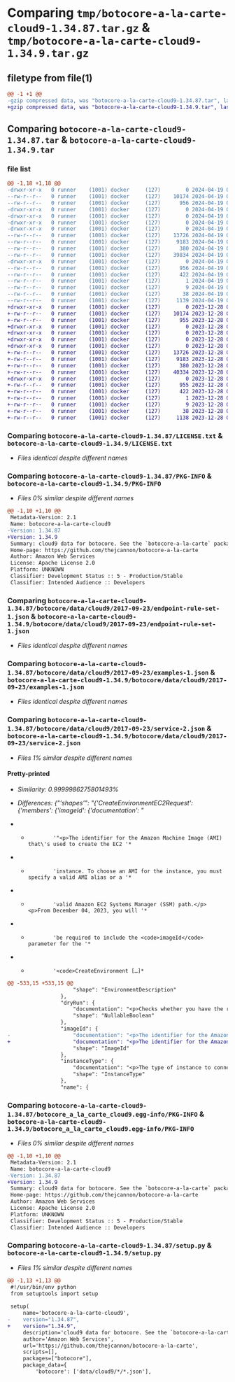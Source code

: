 # Comparing `tmp/botocore-a-la-carte-cloud9-1.34.87.tar.gz` & `tmp/botocore-a-la-carte-cloud9-1.34.9.tar.gz`

## filetype from file(1)

```diff
@@ -1 +1 @@
-gzip compressed data, was "botocore-a-la-carte-cloud9-1.34.87.tar", last modified: Fri Apr 19 01:00:42 2024, max compression
+gzip compressed data, was "botocore-a-la-carte-cloud9-1.34.9.tar", last modified: Thu Dec 28 01:06:34 2023, max compression
```

## Comparing `botocore-a-la-carte-cloud9-1.34.87.tar` & `botocore-a-la-carte-cloud9-1.34.9.tar`

### file list

```diff
@@ -1,18 +1,18 @@
-drwxr-xr-x   0 runner    (1001) docker     (127)        0 2024-04-19 01:00:42.668550 botocore-a-la-carte-cloud9-1.34.87/
--rw-r--r--   0 runner    (1001) docker     (127)    10174 2024-04-19 01:00:42.000000 botocore-a-la-carte-cloud9-1.34.87/LICENSE.txt
--rw-r--r--   0 runner    (1001) docker     (127)      956 2024-04-19 01:00:42.668550 botocore-a-la-carte-cloud9-1.34.87/PKG-INFO
-drwxr-xr-x   0 runner    (1001) docker     (127)        0 2024-04-19 01:00:42.664550 botocore-a-la-carte-cloud9-1.34.87/botocore/
-drwxr-xr-x   0 runner    (1001) docker     (127)        0 2024-04-19 01:00:42.664550 botocore-a-la-carte-cloud9-1.34.87/botocore/data/
-drwxr-xr-x   0 runner    (1001) docker     (127)        0 2024-04-19 01:00:42.664550 botocore-a-la-carte-cloud9-1.34.87/botocore/data/cloud9/
-drwxr-xr-x   0 runner    (1001) docker     (127)        0 2024-04-19 01:00:42.664550 botocore-a-la-carte-cloud9-1.34.87/botocore/data/cloud9/2017-09-23/
--rw-r--r--   0 runner    (1001) docker     (127)    13726 2024-04-19 01:00:35.000000 botocore-a-la-carte-cloud9-1.34.87/botocore/data/cloud9/2017-09-23/endpoint-rule-set-1.json
--rw-r--r--   0 runner    (1001) docker     (127)     9183 2024-04-19 01:00:35.000000 botocore-a-la-carte-cloud9-1.34.87/botocore/data/cloud9/2017-09-23/examples-1.json
--rw-r--r--   0 runner    (1001) docker     (127)      380 2024-04-19 01:00:35.000000 botocore-a-la-carte-cloud9-1.34.87/botocore/data/cloud9/2017-09-23/paginators-1.json
--rw-r--r--   0 runner    (1001) docker     (127)    39834 2024-04-19 01:00:35.000000 botocore-a-la-carte-cloud9-1.34.87/botocore/data/cloud9/2017-09-23/service-2.json
-drwxr-xr-x   0 runner    (1001) docker     (127)        0 2024-04-19 01:00:42.664550 botocore-a-la-carte-cloud9-1.34.87/botocore_a_la_carte_cloud9.egg-info/
--rw-r--r--   0 runner    (1001) docker     (127)      956 2024-04-19 01:00:42.000000 botocore-a-la-carte-cloud9-1.34.87/botocore_a_la_carte_cloud9.egg-info/PKG-INFO
--rw-r--r--   0 runner    (1001) docker     (127)      422 2024-04-19 01:00:42.000000 botocore-a-la-carte-cloud9-1.34.87/botocore_a_la_carte_cloud9.egg-info/SOURCES.txt
--rw-r--r--   0 runner    (1001) docker     (127)        1 2024-04-19 01:00:42.000000 botocore-a-la-carte-cloud9-1.34.87/botocore_a_la_carte_cloud9.egg-info/dependency_links.txt
--rw-r--r--   0 runner    (1001) docker     (127)        9 2024-04-19 01:00:42.000000 botocore-a-la-carte-cloud9-1.34.87/botocore_a_la_carte_cloud9.egg-info/top_level.txt
--rw-r--r--   0 runner    (1001) docker     (127)       38 2024-04-19 01:00:42.668550 botocore-a-la-carte-cloud9-1.34.87/setup.cfg
--rw-r--r--   0 runner    (1001) docker     (127)     1139 2024-04-19 01:00:42.000000 botocore-a-la-carte-cloud9-1.34.87/setup.py
+drwxr-xr-x   0 runner    (1001) docker     (127)        0 2023-12-28 01:06:34.894226 botocore-a-la-carte-cloud9-1.34.9/
+-rw-r--r--   0 runner    (1001) docker     (127)    10174 2023-12-28 01:06:34.000000 botocore-a-la-carte-cloud9-1.34.9/LICENSE.txt
+-rw-r--r--   0 runner    (1001) docker     (127)      955 2023-12-28 01:06:34.890226 botocore-a-la-carte-cloud9-1.34.9/PKG-INFO
+drwxr-xr-x   0 runner    (1001) docker     (127)        0 2023-12-28 01:06:34.890226 botocore-a-la-carte-cloud9-1.34.9/botocore/
+drwxr-xr-x   0 runner    (1001) docker     (127)        0 2023-12-28 01:06:34.890226 botocore-a-la-carte-cloud9-1.34.9/botocore/data/
+drwxr-xr-x   0 runner    (1001) docker     (127)        0 2023-12-28 01:06:34.890226 botocore-a-la-carte-cloud9-1.34.9/botocore/data/cloud9/
+drwxr-xr-x   0 runner    (1001) docker     (127)        0 2023-12-28 01:06:34.890226 botocore-a-la-carte-cloud9-1.34.9/botocore/data/cloud9/2017-09-23/
+-rw-r--r--   0 runner    (1001) docker     (127)    13726 2023-12-28 01:06:26.000000 botocore-a-la-carte-cloud9-1.34.9/botocore/data/cloud9/2017-09-23/endpoint-rule-set-1.json
+-rw-r--r--   0 runner    (1001) docker     (127)     9183 2023-12-28 01:06:26.000000 botocore-a-la-carte-cloud9-1.34.9/botocore/data/cloud9/2017-09-23/examples-1.json
+-rw-r--r--   0 runner    (1001) docker     (127)      380 2023-12-28 01:06:26.000000 botocore-a-la-carte-cloud9-1.34.9/botocore/data/cloud9/2017-09-23/paginators-1.json
+-rw-r--r--   0 runner    (1001) docker     (127)    40334 2023-12-28 01:06:26.000000 botocore-a-la-carte-cloud9-1.34.9/botocore/data/cloud9/2017-09-23/service-2.json
+drwxr-xr-x   0 runner    (1001) docker     (127)        0 2023-12-28 01:06:34.890226 botocore-a-la-carte-cloud9-1.34.9/botocore_a_la_carte_cloud9.egg-info/
+-rw-r--r--   0 runner    (1001) docker     (127)      955 2023-12-28 01:06:34.000000 botocore-a-la-carte-cloud9-1.34.9/botocore_a_la_carte_cloud9.egg-info/PKG-INFO
+-rw-r--r--   0 runner    (1001) docker     (127)      422 2023-12-28 01:06:34.000000 botocore-a-la-carte-cloud9-1.34.9/botocore_a_la_carte_cloud9.egg-info/SOURCES.txt
+-rw-r--r--   0 runner    (1001) docker     (127)        1 2023-12-28 01:06:34.000000 botocore-a-la-carte-cloud9-1.34.9/botocore_a_la_carte_cloud9.egg-info/dependency_links.txt
+-rw-r--r--   0 runner    (1001) docker     (127)        9 2023-12-28 01:06:34.000000 botocore-a-la-carte-cloud9-1.34.9/botocore_a_la_carte_cloud9.egg-info/top_level.txt
+-rw-r--r--   0 runner    (1001) docker     (127)       38 2023-12-28 01:06:34.894226 botocore-a-la-carte-cloud9-1.34.9/setup.cfg
+-rw-r--r--   0 runner    (1001) docker     (127)     1138 2023-12-28 01:06:34.000000 botocore-a-la-carte-cloud9-1.34.9/setup.py
```

### Comparing `botocore-a-la-carte-cloud9-1.34.87/LICENSE.txt` & `botocore-a-la-carte-cloud9-1.34.9/LICENSE.txt`

 * *Files identical despite different names*

### Comparing `botocore-a-la-carte-cloud9-1.34.87/PKG-INFO` & `botocore-a-la-carte-cloud9-1.34.9/PKG-INFO`

 * *Files 0% similar despite different names*

```diff
@@ -1,10 +1,10 @@
 Metadata-Version: 2.1
 Name: botocore-a-la-carte-cloud9
-Version: 1.34.87
+Version: 1.34.9
 Summary: cloud9 data for botocore. See the `botocore-a-la-carte` package for more info.
 Home-page: https://github.com/thejcannon/botocore-a-la-carte
 Author: Amazon Web Services
 License: Apache License 2.0
 Platform: UNKNOWN
 Classifier: Development Status :: 5 - Production/Stable
 Classifier: Intended Audience :: Developers
```

### Comparing `botocore-a-la-carte-cloud9-1.34.87/botocore/data/cloud9/2017-09-23/endpoint-rule-set-1.json` & `botocore-a-la-carte-cloud9-1.34.9/botocore/data/cloud9/2017-09-23/endpoint-rule-set-1.json`

 * *Files identical despite different names*

### Comparing `botocore-a-la-carte-cloud9-1.34.87/botocore/data/cloud9/2017-09-23/examples-1.json` & `botocore-a-la-carte-cloud9-1.34.9/botocore/data/cloud9/2017-09-23/examples-1.json`

 * *Files identical despite different names*

### Comparing `botocore-a-la-carte-cloud9-1.34.87/botocore/data/cloud9/2017-09-23/service-2.json` & `botocore-a-la-carte-cloud9-1.34.9/botocore/data/cloud9/2017-09-23/service-2.json`

 * *Files 1% similar despite different names*

#### Pretty-printed

 * *Similarity: 0.9999986275801493%*

 * *Differences: {"'shapes'": "{'CreateEnvironmentEC2Request': {'members': {'imageId': {'documentation': "*

 * *             '"<p>The identifier for the Amazon Machine Image (AMI) that\'s used to create the EC2 '*

 * *             'instance. To choose an AMI for the instance, you must specify a valid AMI alias or a '*

 * *             'valid Amazon EC2 Systems Manager (SSM) path.</p> <p>From December 04, 2023, you will '*

 * *             'be required to include the <code>imageId</code> parameter for the '*

 * *             '<code>CreateEnvironment […]*

```diff
@@ -533,15 +533,15 @@
                     "shape": "EnvironmentDescription"
                 },
                 "dryRun": {
                     "documentation": "<p>Checks whether you have the required permissions for the action, without actually making the request, and provides an error response. If you have the required permissions, the error response is <code>DryRunOperation</code>. Otherwise, it is <code>UnauthorizedOperation</code>.</p>",
                     "shape": "NullableBoolean"
                 },
                 "imageId": {
-                    "documentation": "<p>The identifier for the Amazon Machine Image (AMI) that's used to create the EC2 instance. To choose an AMI for the instance, you must specify a valid AMI alias or a valid Amazon EC2 Systems Manager (SSM) path.</p> <p>From December 04, 2023, you will be required to include the <code>imageId</code> parameter for the <code>CreateEnvironmentEC2</code> action. This change will be reflected across all direct methods of communicating with the API, such as Amazon Web Services SDK, Amazon Web Services CLI and Amazon Web Services CloudFormation. This change will only affect direct API consumers, and not Cloud9 console users.</p> <p>We recommend using Amazon Linux 2023 as the AMI to create your environment as it is fully supported. </p> <p>Since Ubuntu 18.04 has ended standard support as of May 31, 2023, we recommend you choose Ubuntu 22.04.</p> <p> <b>AMI aliases </b> </p> <ul> <li> <p>Amazon Linux 2: <code>amazonlinux-2-x86_64</code> </p> </li> <li> <p>Amazon Linux 2023 (recommended): <code>amazonlinux-2023-x86_64</code> </p> </li> <li> <p>Ubuntu 18.04: <code>ubuntu-18.04-x86_64</code> </p> </li> <li> <p>Ubuntu 22.04: <code>ubuntu-22.04-x86_64</code> </p> </li> </ul> <p> <b>SSM paths</b> </p> <ul> <li> <p>Amazon Linux 2: <code>resolve:ssm:/aws/service/cloud9/amis/amazonlinux-2-x86_64</code> </p> </li> <li> <p>Amazon Linux 2023 (recommended): <code>resolve:ssm:/aws/service/cloud9/amis/amazonlinux-2023-x86_64</code> </p> </li> <li> <p>Ubuntu 18.04: <code>resolve:ssm:/aws/service/cloud9/amis/ubuntu-18.04-x86_64</code> </p> </li> <li> <p>Ubuntu 22.04: <code>resolve:ssm:/aws/service/cloud9/amis/ubuntu-22.04-x86_64</code> </p> </li> </ul>",
+                    "documentation": "<p>The identifier for the Amazon Machine Image (AMI) that's used to create the EC2 instance. To choose an AMI for the instance, you must specify a valid AMI alias or a valid Amazon EC2 Systems Manager (SSM) path.</p> <p>From December 04, 2023, you will be required to include the <code>imageId</code> parameter for the <code>CreateEnvironmentEC2</code> action. This change will be reflected across all direct methods of communicating with the API, such as Amazon Web Services SDK, Amazon Web Services CLI and Amazon Web Services CloudFormation. This change will only affect direct API consumers, and not Cloud9 console users.</p> <p>From January 22, 2024, Amazon Linux (AL1) will be removed from the list of available image IDs for Cloud9. This is necessary as AL1 will reach the end of maintenance support in December 2023, and as a result will no longer receive security updates. We recommend using Amazon Linux 2023 as the AMI to create your environment as it is fully supported. This change will only affect direct API consumers, and not Cloud9 console users.</p> <p>Since Ubuntu 18.04 has ended standard support as of May 31, 2023, we recommend you choose Ubuntu 22.04.</p> <p> <b>AMI aliases </b> </p> <ul> <li> <p>Amazon Linux: <code>amazonlinux-1-x86_64</code> </p> </li> <li> <p>Amazon Linux 2: <code>amazonlinux-2-x86_64</code> </p> </li> <li> <p>Amazon Linux 2023 (recommended): <code>amazonlinux-2023-x86_64</code> </p> </li> <li> <p>Ubuntu 18.04: <code>ubuntu-18.04-x86_64</code> </p> </li> <li> <p>Ubuntu 22.04: <code>ubuntu-22.04-x86_64</code> </p> </li> </ul> <p> <b>SSM paths</b> </p> <ul> <li> <p>Amazon Linux: <code>resolve:ssm:/aws/service/cloud9/amis/amazonlinux-1-x86_64</code> </p> </li> <li> <p>Amazon Linux 2: <code>resolve:ssm:/aws/service/cloud9/amis/amazonlinux-2-x86_64</code> </p> </li> <li> <p>Amazon Linux 2023 (recommended): <code>resolve:ssm:/aws/service/cloud9/amis/amazonlinux-2023-x86_64</code> </p> </li> <li> <p>Ubuntu 18.04: <code>resolve:ssm:/aws/service/cloud9/amis/ubuntu-18.04-x86_64</code> </p> </li> <li> <p>Ubuntu 22.04: <code>resolve:ssm:/aws/service/cloud9/amis/ubuntu-22.04-x86_64</code> </p> </li> </ul>",
                     "shape": "ImageId"
                 },
                 "instanceType": {
                     "documentation": "<p>The type of instance to connect to the environment (for example, <code>t2.micro</code>).</p>",
                     "shape": "InstanceType"
                 },
                 "name": {
```

### Comparing `botocore-a-la-carte-cloud9-1.34.87/botocore_a_la_carte_cloud9.egg-info/PKG-INFO` & `botocore-a-la-carte-cloud9-1.34.9/botocore_a_la_carte_cloud9.egg-info/PKG-INFO`

 * *Files 0% similar despite different names*

```diff
@@ -1,10 +1,10 @@
 Metadata-Version: 2.1
 Name: botocore-a-la-carte-cloud9
-Version: 1.34.87
+Version: 1.34.9
 Summary: cloud9 data for botocore. See the `botocore-a-la-carte` package for more info.
 Home-page: https://github.com/thejcannon/botocore-a-la-carte
 Author: Amazon Web Services
 License: Apache License 2.0
 Platform: UNKNOWN
 Classifier: Development Status :: 5 - Production/Stable
 Classifier: Intended Audience :: Developers
```

### Comparing `botocore-a-la-carte-cloud9-1.34.87/setup.py` & `botocore-a-la-carte-cloud9-1.34.9/setup.py`

 * *Files 1% similar despite different names*

```diff
@@ -1,13 +1,13 @@
 #!/usr/bin/env python
 from setuptools import setup
 
 setup(
     name='botocore-a-la-carte-cloud9',
-    version="1.34.87",
+    version="1.34.9",
     description='cloud9 data for botocore. See the `botocore-a-la-carte` package for more info.',
     author='Amazon Web Services',
     url='https://github.com/thejcannon/botocore-a-la-carte',
     scripts=[],
     packages=["botocore"],
     package_data={
         'botocore': ['data/cloud9/*/*.json'],
```

